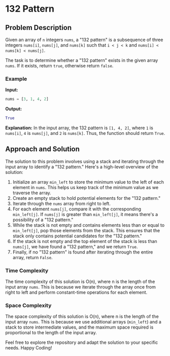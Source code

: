 # 132 Pattern

## Problem Description

Given an array of `n` integers `nums`, a "132 pattern" is a subsequence of three integers `nums[i]`, `nums[j]`, and `nums[k]` such that `i < j < k` and `nums[i] < nums[k] < nums[j]`.

The task is to determine whether a "132 pattern" exists in the given array `nums`. If it exists, return `true`, otherwise return `false`.

### Example

**Input:**
```python
nums = [3, 1, 4, 2]
```

**Output:**
```python
True
```

**Explanation:**
In the input array, the 132 pattern is `[1, 4, 2]`, where `1` is `nums[i]`, `4` is `nums[j]`, and `2` is `nums[k]`. Thus, the function should return `True`.

## Approach and Solution 

The solution to this problem involves using a stack and iterating through the input array to identify a "132 pattern." Here's a high-level overview of the solution:

1. Initialize an array `min_left` to store the minimum value to the left of each element in `nums`. This helps us keep track of the minimum value as we traverse the array.
2. Create an empty stack to hold potential elements for the "132 pattern."
3. Iterate through the `nums` array from right to left.
4. For each element `nums[j]`, compare it with the corresponding `min_left[j]`. If `nums[j]` is greater than `min_left[j]`, it means there's a possibility of a "132 pattern."
5. While the stack is not empty and contains elements less than or equal to `min_left[j]`, pop those elements from the stack. This ensures that the stack only contains potential candidates for the "132 pattern."
6. If the stack is not empty and the top element of the stack is less than `nums[j]`, we have found a "132 pattern," and we return `True`.
7. Finally, if no "132 pattern" is found after iterating through the entire array, return `False`.

### Time Complexity

The time complexity of this solution is O(n), where n is the length of the input array `nums`. This is because we iterate through the array once from right to left and perform constant-time operations for each element.

### Space Complexity

The space complexity of this solution is O(n), where n is the length of the input array `nums`. This is because we use additional arrays (`min_left`) and a stack to store intermediate values, and the maximum space required is proportional to the length of the input array.

Feel free to explore the repository and adapt the solution to your specific needs. Happy Coding!

